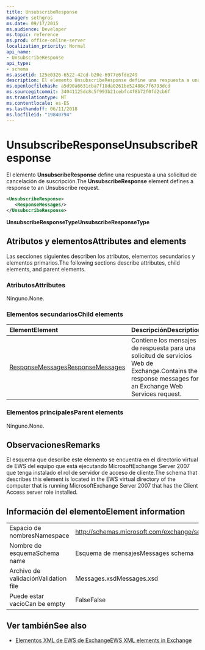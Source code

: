 ```yaml
---
title: UnsubscribeResponse
manager: sethgros
ms.date: 09/17/2015
ms.audience: Developer
ms.topic: reference
ms.prod: office-online-server
localization_priority: Normal
api_name:
- UnsubscribeResponse
api_type:
- schema
ms.assetid: 125e0326-6522-42cd-b20e-6977e6fde249
description: El elemento UnsubscribeResponse define una respuesta a una solicitud de cancelación de suscripción.
ms.openlocfilehash: a5d90a6631cba7f18da0261be52488c7f6793dcd
ms.sourcegitcommit: 34041125dc8c5f993b21cebfc4f8b72f0fd2cb6f
ms.translationtype: MT
ms.contentlocale: es-ES
ms.lasthandoff: 06/11/2018
ms.locfileid: "19840794"
---
```

# <a name="unsubscriberesponse"></a><span data-ttu-id="9d1f5-103">UnsubscribeResponse</span><span class="sxs-lookup"><span data-stu-id="9d1f5-103">UnsubscribeResponse</span></span>

<span data-ttu-id="9d1f5-104">El elemento **UnsubscribeResponse** define una respuesta a una solicitud de cancelación de suscripción.</span><span class="sxs-lookup"><span data-stu-id="9d1f5-104">The **UnsubscribeResponse** element defines a response to an Unsubscribe request.</span></span> 
  
```xml
<UnsubscribeResponse>
   <ResponseMessages/>
</UnsubscribeResponse>
```

 <span data-ttu-id="9d1f5-105">**UnsubscribeResponseType**</span><span class="sxs-lookup"><span data-stu-id="9d1f5-105">**UnsubscribeResponseType**</span></span>
## <a name="attributes-and-elements"></a><span data-ttu-id="9d1f5-106">Atributos y elementos</span><span class="sxs-lookup"><span data-stu-id="9d1f5-106">Attributes and elements</span></span>

<span data-ttu-id="9d1f5-107">Las secciones siguientes describen los atributos, elementos secundarios y elementos primarios.</span><span class="sxs-lookup"><span data-stu-id="9d1f5-107">The following sections describe attributes, child elements, and parent elements.</span></span>
  
### <a name="attributes"></a><span data-ttu-id="9d1f5-108">Atributos</span><span class="sxs-lookup"><span data-stu-id="9d1f5-108">Attributes</span></span>

<span data-ttu-id="9d1f5-109">Ninguno.</span><span class="sxs-lookup"><span data-stu-id="9d1f5-109">None.</span></span>
  
### <a name="child-elements"></a><span data-ttu-id="9d1f5-110">Elementos secundarios</span><span class="sxs-lookup"><span data-stu-id="9d1f5-110">Child elements</span></span>

|<span data-ttu-id="9d1f5-111">**Element**</span><span class="sxs-lookup"><span data-stu-id="9d1f5-111">**Element**</span></span>|<span data-ttu-id="9d1f5-112">**Descripción**</span><span class="sxs-lookup"><span data-stu-id="9d1f5-112">**Description**</span></span>|
|:-----|:-----|
|[<span data-ttu-id="9d1f5-113">ResponseMessages</span><span class="sxs-lookup"><span data-stu-id="9d1f5-113">ResponseMessages</span></span>](responsemessages.md) <br/> |<span data-ttu-id="9d1f5-114">Contiene los mensajes de respuesta para una solicitud de servicios Web de Exchange.</span><span class="sxs-lookup"><span data-stu-id="9d1f5-114">Contains the response messages for an Exchange Web Services request.</span></span>  <br/> |
   
### <a name="parent-elements"></a><span data-ttu-id="9d1f5-115">Elementos principales</span><span class="sxs-lookup"><span data-stu-id="9d1f5-115">Parent elements</span></span>

<span data-ttu-id="9d1f5-116">Ninguno.</span><span class="sxs-lookup"><span data-stu-id="9d1f5-116">None.</span></span>
  
## <a name="remarks"></a><span data-ttu-id="9d1f5-117">Observaciones</span><span class="sxs-lookup"><span data-stu-id="9d1f5-117">Remarks</span></span>

<span data-ttu-id="9d1f5-118">El esquema que describe este elemento se encuentra en el directorio virtual de EWS del equipo que está ejecutando MicrosoftExchange Server 2007 que tenga instalado el rol de servidor de acceso de cliente.</span><span class="sxs-lookup"><span data-stu-id="9d1f5-118">The schema that describes this element is located in the EWS virtual directory of the computer that is running MicrosoftExchange Server 2007 that has the Client Access server role installed.</span></span>
  
## <a name="element-information"></a><span data-ttu-id="9d1f5-119">Información del elemento</span><span class="sxs-lookup"><span data-stu-id="9d1f5-119">Element information</span></span>

|||
|:-----|:-----|
|<span data-ttu-id="9d1f5-120">Espacio de nombres</span><span class="sxs-lookup"><span data-stu-id="9d1f5-120">Namespace</span></span>  <br/> |http://schemas.microsoft.com/exchange/services/2006/messages  <br/> |
|<span data-ttu-id="9d1f5-121">Nombre de esquema</span><span class="sxs-lookup"><span data-stu-id="9d1f5-121">Schema name</span></span>  <br/> |<span data-ttu-id="9d1f5-122">Esquema de mensajes</span><span class="sxs-lookup"><span data-stu-id="9d1f5-122">Messages schema</span></span>  <br/> |
|<span data-ttu-id="9d1f5-123">Archivo de validación</span><span class="sxs-lookup"><span data-stu-id="9d1f5-123">Validation file</span></span>  <br/> |<span data-ttu-id="9d1f5-124">Messages.xsd</span><span class="sxs-lookup"><span data-stu-id="9d1f5-124">Messages.xsd</span></span>  <br/> |
|<span data-ttu-id="9d1f5-125">Puede estar vacío</span><span class="sxs-lookup"><span data-stu-id="9d1f5-125">Can be empty</span></span>  <br/> |<span data-ttu-id="9d1f5-126">False</span><span class="sxs-lookup"><span data-stu-id="9d1f5-126">False</span></span>  <br/> |
   
## <a name="see-also"></a><span data-ttu-id="9d1f5-127">Ver también</span><span class="sxs-lookup"><span data-stu-id="9d1f5-127">See also</span></span>



- [<span data-ttu-id="9d1f5-128">Elementos XML de EWS de Exchange</span><span class="sxs-lookup"><span data-stu-id="9d1f5-128">EWS XML elements in Exchange</span></span>](ews-xml-elements-in-exchange.md)

